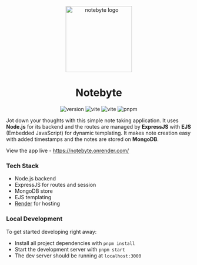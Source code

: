 <div align="center">
  <a href="https://notebyte.onrender.com/">
    <img width="180" height="180" hspace="10"
      src="https://notebyte.onrender.com/img/logo.png" alt="notebyte logo">
  </a>
  <h1>Notebyte</h1>
  <img src="https://img.shields.io/github/package-json/v/fatehak/notebyte" alt="version" />
<img src="https://img.shields.io/github/package-json/dependency-version/fatehak/notebyte/express" alt="vite" />
<img src="https://img.shields.io/github/package-json/dependency-version/fatehak/notebyte/mongoose" alt="vite" />
<img src="https://img.shields.io/badge/pnpm-latest-yellow" alt="pnpm" />

</div>

Jot down your thoughts with this simple note taking application. It uses **Node.js** for its backend and the routes are managed by **ExpressJS** with **EJS** (Embedded JavaScript) for dynamic 
templating. It makes note creation easy with added timestamps and the notes are stored on **MongoDB**.

View the app live - https://notebyte.onrender.com/

### Tech Stack

- Node.js backend
- ExpressJS for routes and session
- MongoDB store
- EJS templating
- [Render](https://render.com/) for hosting

### Local Development

To get started developing right away:

- Install all project dependencies with `pnpm install`
- Start the development server with `pnpm start`
- The dev server should be running at `localhost:3000`
